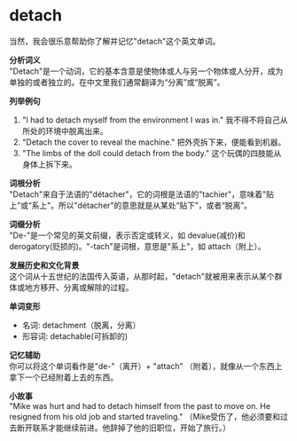 # detach

当然，我会很乐意帮助你了解并记忆"detach"这个英文单词。

  

**分析词义**  
"Detach"是一个动词，它的基本含意是使物体或人与另一个物体或人分开，成为单独的或者独立的。在中文里我们通常翻译为“分离”或“脱离”。

  

**列举例句**

  

1.  "I had to detach myself from the environment I was in." 我不得不将自己从所处的环境中脱离出来。
2.  "Detach the cover to reveal the machine." 把外壳拆下来，便能看到机器。
3.  "The limbs of the doll could detach from the body." 这个玩偶的四肢能从身体上拆下来。

  

**词根分析**  
"Detach"来自于法语的"détacher"，它的词根是法语的"tachier"，意味着"贴上”或“系上"。所以"détacher"的意思就是从某处“贴下”，或者“脱离”。

  

**词缀分析**  
"De-"是一个常见的英文前缀，表示否定或转义，如 devalue(减价)和 derogatory(贬损的)。"-tach"是词根，意思是"系上"，如 attach（附上）。

  

**发展历史和文化背景**  
这个词从十五世纪的法国传入英语，从那时起，"detach"就被用来表示从某个群体或地方移开、分离或解除的过程。

  

**单词变形**

  

*   名词: detachment（脱离，分离）
*   形容词: detachable(可拆卸的)

  

**记忆辅助**  
你可以将这个单词看作是"de-"（离开）+ "attach" （附着），就像从一个东西上拿下一个已经附着上去的东西。

  

**小故事**  
"Mike was hurt and had to detach himself from the past to move on. He resigned from his old job and started traveling." （Mike受伤了，他必须要和过去断开联系才能继续前进。他辞掉了他的旧职位，开始了旅行。）
